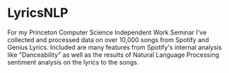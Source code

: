# LyricsNLP
For my Princeton Computer Science Independent Work Seminar I've collected and processed data on over 10,000 songs from Spotify and Genius Lyrics. Included are many features from Spotify's internal analysis like "Danceability" as well as the results of Natural Language Processing sentiment analysis on the lyrics to the songs.
